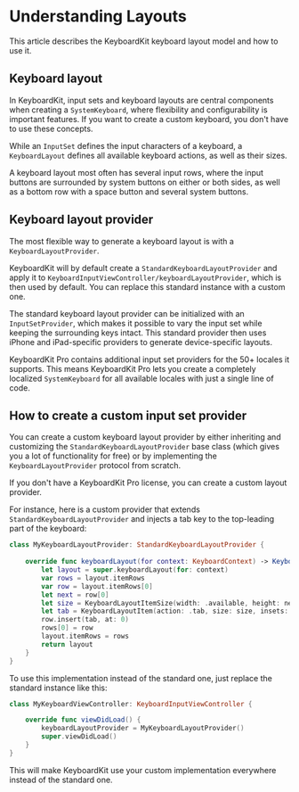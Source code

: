 # Understanding Layouts

This article describes the KeyboardKit keyboard layout model and how to use it. 


## Keyboard layout

In KeyboardKit, input sets and keyboard layouts are central components when creating a ``SystemKeyboard``, where flexibility and configurability is important features. If you want to create a custom keyboard, you don't have to use these concepts.

While an ``InputSet`` defines the input characters of a keyboard, a ``KeyboardLayout`` defines all available keyboard actions, as well as their sizes.

A keyboard layout most often has several input rows, where the input buttons are surrounded by system buttons on either or both sides, as well as a bottom row with a space button and several system buttons.


## Keyboard layout provider

The most flexible way to generate a keyboard layout is with a ``KeyboardLayoutProvider``.

KeyboardKit will by default create a ``StandardKeyboardLayoutProvider`` and apply it to ``KeyboardInputViewController/keyboardLayoutProvider``, which is then used by default. You can replace this standard instance with a custom one.

The standard keyboard layout provider can be initialized with an ``InputSetProvider``, which makes it possible to vary the input set while keeping the surrounding keys intact. This standard provider then uses iPhone and iPad-specific providers to generate device-specific layouts. 

KeyboardKit Pro contains additional input set providers for the 50+ locales it supports. This means KeyboardKit Pro lets you create a completely localized ``SystemKeyboard`` for all available locales with just a single line of code.


## How to create a custom input set provider

You can create a custom keyboard layout provider by either inheriting and customizing the ``StandardKeyboardLayoutProvider`` base class (which gives you a lot of functionality for free) or by implementing the ``KeyboardLayoutProvider`` protocol from scratch.

If you don't have a KeyboardKit Pro license, you can create a custom layout provider.

For instance, here is a custom provider that extends ``StandardKeyboardLayoutProvider`` and injects a tab key to the top-leading part of the keyboard:

```swift
class MyKeyboardLayoutProvider: StandardKeyboardLayoutProvider {
    
    override func keyboardLayout(for context: KeyboardContext) -> KeyboardLayout {
        let layout = super.keyboardLayout(for: context)
        var rows = layout.itemRows
        var row = layout.itemRows[0]
        let next = row[0]
        let size = KeyboardLayoutItemSize(width: .available, height: next.size.height)
        let tab = KeyboardLayoutItem(action: .tab, size: size, insets: next.insets)
        row.insert(tab, at: 0)
        rows[0] = row
        layout.itemRows = rows
        return layout
    }
}
```

To use this implementation instead of the standard one, just replace the standard instance like this:

```swift
class MyKeyboardViewController: KeyboardInputViewController {

    override func viewDidLoad() {
        keyboardLayoutProvider = MyKeyboardLayoutProvider()
        super.viewDidLoad()
    }
}
```

This will make KeyboardKit use your custom implementation everywhere instead of the standard one.
